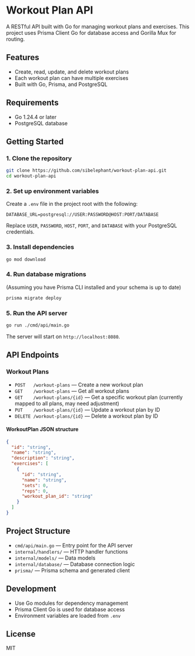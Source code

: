 # Workout Plan API

A RESTful API built with Go for managing workout plans and exercises. This project uses Prisma Client Go for database access and Gorilla Mux for routing.

## Features
- Create, read, update, and delete workout plans
- Each workout plan can have multiple exercises
- Built with Go, Prisma, and PostgreSQL

## Requirements
- Go 1.24.4 or later
- PostgreSQL database

## Getting Started

### 1. Clone the repository
```bash
git clone https://github.com/sibelephant/workout-plan-api.git
cd workout-plan-api
```

### 2. Set up environment variables
Create a `.env` file in the project root with the following:
```
DATABASE_URL=postgresql://USER:PASSWORD@HOST:PORT/DATABASE
```
Replace `USER`, `PASSWORD`, `HOST`, `PORT`, and `DATABASE` with your PostgreSQL credentials.

### 3. Install dependencies
```bash
go mod download
```

### 4. Run database migrations
(Assuming you have Prisma CLI installed and your schema is up to date)
```bash
prisma migrate deploy
```

### 5. Run the API server
```bash
go run ./cmd/api/main.go
```
The server will start on `http://localhost:8080`.

## API Endpoints

### Workout Plans
- `POST   /workout-plans` — Create a new workout plan
- `GET    /workout-plans` — Get all workout plans
- `GET    /workout-plans/{id}` — Get a specific workout plan (currently mapped to all plans, may need adjustment)
- `PUT    /workout-plans/{id}` — Update a workout plan by ID
- `DELETE /workout-plans/{id}` — Delete a workout plan by ID

#### WorkoutPlan JSON structure
```json
{
  "id": "string",
  "name": "string",
  "description": "string",
  "exercises": [
    {
      "id": "string",
      "name": "string",
      "sets": 0,
      "reps": 0,
      "workout_plan_id": "string"
    }
  ]
}
```

## Project Structure
- `cmd/api/main.go` — Entry point for the API server
- `internal/handlers/` — HTTP handler functions
- `internal/models/` — Data models
- `internal/database/` — Database connection logic
- `prisma/` — Prisma schema and generated client

## Development
- Use Go modules for dependency management
- Prisma Client Go is used for database access
- Environment variables are loaded from `.env`

## License
MIT 
